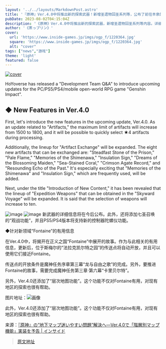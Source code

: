 ```yaml
---
layout: '../../layouts/MarkdownPost.astro'
title: '『原神』Ver.4.0中将推出新的探索武器！新增圣遗物回圣系列等，公布了前往丰泉的新信息'
pubDate: 2023-08-02T04:15:04Z
description: '《原神》Ver.4.0中将推出新的探索武器，新增圣遗物回圣系列等内容。详细信息请点击链接查看。'
author: '《茶っプリン》'
cover:
  url: 'https://www.inside-games.jp/imgs/ogp_f/1220364.jpg'
  square: 'https://www.inside-games.jp/imgs/ogp_f/1220364.jpg'
  alt: "cover"
tags: ["news","游戏"]
theme: 'light'
featured: false
---
```


[![cover](https://www.inside-games.jp/imgs/ogp_f/1220364.jpg)](https://www.inside-games.jp/article/2023/08/02/147590.html)

HoYoverse has released a "Development Team Q&A" to introduce upcoming updates for the PC/PS5/PS4/mobile open-world RPG game "Genshin Impact". 

<h2>◆ New Features in Ver.4.0</h2>
First, let's introduce the new features in the upcoming update, Ver.4.0. As an update related to "Artifacts," the maximum limit of artifacts will increase from 1500 to 1800, and it will be possible to quickly select ★4 artifacts during processing.

Additionally, the lineup for "Artifact Exchange" will be expanded. The eight new artifacts that can be exchanged are: "Steadfast Stone of the Prison," "Pale Flame," "Memories of the Shimenawa," "Insulation Sign," "Dreams of the Blossoming Maiden," "Sea-Stained Coral," "Crimson Agate Record," and "Resounding Echo of the Past." It's especially exciting that "Memories of the Shimenawa" and "Insulation Sign," which are frequently used, will be added.

Next, under the title "Introduction of New Content," it has been revealed that the lineup of "Expedition Weapons" that can be obtained in the "Skyward Voyage" will be expanded. It is said that the selection of weapons will increase to ten.

![image](https://www.inside-games.jp/imgs/zoom/1220365.jpg)
![image](https://www.inside-games.jp/imgs/zoom/1220367.jpg)
新武器的详细信息将在今后公布。此外，还将添加七圣召唤的“观战功能”，并且PS5/PS4版本将支持新的控制器陀螺仪功能。

◆针对新领域“Fontaine”的有用信息

在Ver.4.0中，将揭开在正义之国“Fontaine”中展开的故事。作为与此相关的有用信息，更新后，位于斯梅尔的“法拉克凯尔特之园”的传送点将自动开放，并且可以使用它们接近Fontaine。

传送点的开放条件是魔神任务序章第三幕“龙与自由之歌”的完成。另外，要推进Fontaine的故事，需要完成魔神任务第三章·第六幕“卡里贝尔特”。

另外，Ver.4.0还添加了“层次地图功能”。这个功能不仅对Fontaine有用，对现有地区的探索也很有帮助。

图片地址：![画像](https://www.inside-games.jp/imgs/card_l/1209928.jpg)

此外，Ver.4.0还添加了“层次地图功能”。这个功能不仅对Fontaine有用，对现有地区的探索也很有帮助。

来源：[『原神』の“地下マップ迷いやすい問題”解決へ―Ver.4.0で「階層別マップ機能」実装を予告 | インサイド](https://www.inside-games.jp/article/2023/06/20/146675.html)

>[原文地址](https://www.inside-games.jp/article/2023/08/02/147590.html)  